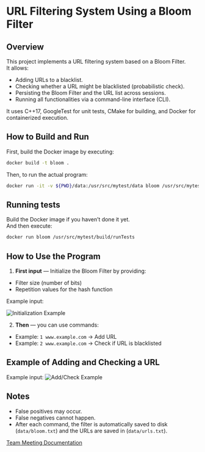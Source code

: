 # URL Filtering System Using a Bloom Filter

## Overview
This project implements a URL filtering system based on a Bloom Filter.  
It allows:
- Adding URLs to a blacklist.
- Checking whether a URL might be blacklisted (probabilistic check).
- Persisting the Bloom Filter and the URL list across sessions.
- Running all functionalities via a command-line interface (CLI).

It uses C++17, GoogleTest for unit tests, CMake for building, and Docker for containerized execution.

## How to Build and Run
First, build the Docker image by executing:

```bash
docker build -t bloom .
```

Then, to run the actual program:

```bash
docker run -it -v ${PWD}/data:/usr/src/mytest/data bloom /usr/src/mytest/build/myProgram
```

## Running tests
Build the Docker image if you haven’t done it yet.  
And then execute:

```bash
docker run bloom /usr/src/mytest/build/runTests
```

## How to Use the Program

1) **First input** — Initialize the Bloom Filter by providing:
- Filter size (number of bits)
- Repetition values for the hash function

Example input:

![Initialization Example](https://github.com/OrHastar/Mail-app/issues/12)

2) **Then** — you can use commands:
- Example: `1 www.example.com` → Add URL
- Example: `2 www.example.com` → Check if URL is blacklisted

## Example of Adding and Checking a URL
Example input:
![Add/Check Example](https://github.com/OrHastar/Mail-app/issues/13)

## Notes
- False positives may occur.
- False negatives cannot happen.
- After each command, the filter is automatically saved to disk (`data/bloom.txt`) and the URLs are saved in (`data/urls.txt`).

[Team Meeting Documentation](https://docs.google.com/document/d/1N9berFTnWdpFD5PKiMhTC0ZGLjuQ0VxCxpAopiDk-S0/edit?usp=sharing)
